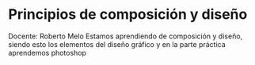 # Principios de composición y diseño
Docente: Roberto Melo 
Estamos aprendiendo de composición y diseño, siendo esto los elementos del diseño gráfico y en la parte práctica aprendemos photoshop